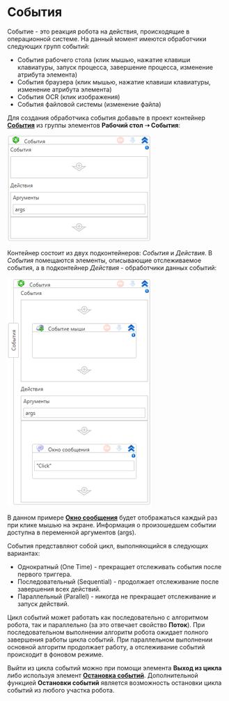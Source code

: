 # События

Событие - это реакция робота на действия, происходящие в операционной системе. На данный момент имеются обработчики следующих групп событий:

* События рабочего стола (клик мышью, нажатие клавиши клавиатуры, запуск процесса, завершение процесса, изменение атрибута элемента)
* События браузера (клик мышью, нажатие клавиши клавиатуры, изменение атрибута элемента)
* События OCR (клик изображения)
* События файловой системы (изменение файла)

Для создания обработчика события добавьте в проект контейнер [**События**](https://docs.primo-rpa.ru/primo-rpa/g_elements/el_basic/els_desktop/els_events/el_events) из группы элементов **Рабочий стол ➝ События**:

![](../resources/process/image-99.png)

Контейнер состоит из двух подконтейнеров: *События* и *Действия*. В *События* помещаются элементы, описывающие отслеживаемое события, а в подконтейнер *Действия* - обработчики данных событий:

![](../resources/process/image-156.png)

В данном примере [**Окно сообщения**](https://docs.primo-rpa.ru/primo-rpa/g_elements/osnovnye-elementy/els_dialogs/el_dialogs_message) будет отображаться каждый раз при клике мышью на экране. Информация о произошедшем событии доступна в переменной аргументов (args).

События представляют собой цикл, выполняющийся в следующих вариантах:

* Однократный (One Time) - прекращает отслеживать события после первого триггера.
* Последовательный (Sequential) - продолжает отслеживание после завершения всех действий.
* Параллельный (Parallel) - никогда не прекращает отслеживание и запуск действий.

Цикл событий может работать как последовательно с алгоритмом робота, так и параллельно (за это отвечает свойство **Поток**). При последовательном выполнении алгоритм робота ожидает полного завершения работы цикла событий. При параллельном выполнении основной алгоритм продолжает работу, а отслеживание событий происходит в фоновом режиме.

Выйти из цикла событий можно при помощи элемента **Выход из цикла** либо используя элемент [**Остановка событий**](https://docs.primo-rpa.ru/primo-rpa/g_elements/osnovnye-elementy/els_desktop/els_events/el_triggerscopebreak). Дополнительной функцией **Остановки событий** является возможность остановки цикла событий из любого участка робота.
